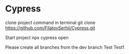 # Cypress

clone project command in terminal
git clone https://github.com/FilatovSerhii/Cypress.git

Start project
npx cypress open

Please create all branches from the dev branch
Test
Test1